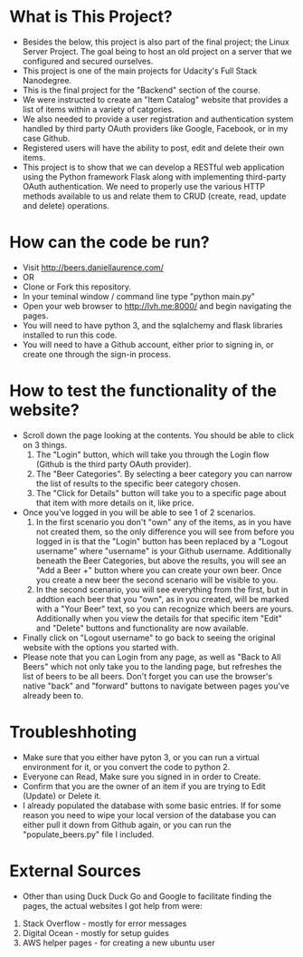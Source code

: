 # What is This Project?
* Besides the below, this project is also part of the final project; the Linux Server Project. The goal being to host an old project on a server that we configured and secured ourselves.
* This project is one of the main projects for Udacity's Full Stack Nanodegree.
* This is the final project for the "Backend" section of the course.
* We were instructed to create an "Item Catalog" website that provides a list of items within a variety of catgories.
* We also needed to provide a user registration and authentication system handled by third party OAuth providers like Google, Facebook, or in my case Github.
* Registered users will have the ability to post, edit and delete their own items.
* This project is to show that we can develop a RESTful web application using the Python framework Flask along with implementing third-party OAuth authentication. We need to properly use the various HTTP methods available to us and relate them to CRUD (create, read, update and delete) operations.

# How can the code be run?
* Visit http://beers.daniellaurence.com/
* OR
* Clone or Fork this repository.
* In your teminal window / command line type "python main.py"
* Open your web browser to http://lvh.me:8000/ and begin navigating the pages.
* You will need to have python 3, and the sqlalchemy and flask libraries installed to run this code.
* You will need to have a Github account, either prior to signing in, or create one through the sign-in process.

# How to test the functionality of the website?
* Scroll down the page looking at the contents. You should be able to click on 3 things.
    1. The "Login" button, which will take you through the Login flow (Github is the third party OAuth provider).
    2. The "Beer Categories". By selecting a beer category you can narrow the list of results to the specific beer category chosen.
    3. The "Click for Details" button will take you to a specific page about that item with more details on it, like price.
* Once you've logged in you will be able to see 1 of 2 scenarios.
    1. In the first scenario you don't "own" any of the items, as in you have not created them, so the only difference you will see from before you logged in is that the "Login" button has been replaced by a "Logout username" where "username" is your Github username. Additionally beneath the Beer Categories, but above the results, you will see an "Add a Beer +" button where you can create your own beer. Once you create a new beer the second scenario will be visible to you.
    2. In the second scenario, you will see everything from the first, but in addtion each beer that you "own", as in you created, will be marked with a "Your Beer" text, so you can recognize which beers are yours. Additionally when you view the details for that specific item "Edit" and "Delete" buttons and functionality are now available.
* Finally click on "Logout username" to go back to seeing the original website with the options you started with.
* Please note that you can Login from any page, as well as "Back to All Beers" which not only take you to the landing page, but refreshes the list of beers to be all beers. Don't forget you can use the browser's native "back" and "forward" buttons to navigate between pages you've already been to.

# Troubleshhoting
* Make sure that you either have pyton 3, or you can run a virtual environment for it, or you convert the code to python 2.
* Everyone can Read, Make sure you signed in in order to Create.
* Confirm that you are the owner of an item if you are trying to Edit (Update) or Delete it.
* I already populated the database with some basic entries. If for some reason you need to wipe your local version of the database you can either pull it down from Github again, or you can run the "populate_beers.py" file I included.

# External Sources
* Other than using Duck Duck Go and Google to facilitate finding the pages, the actual websites I got help from were:
1. Stack Overflow - mostly for error messages
2. Digital Ocean - mostly for setup guides
3. AWS helper pages - for creating a new ubuntu user


